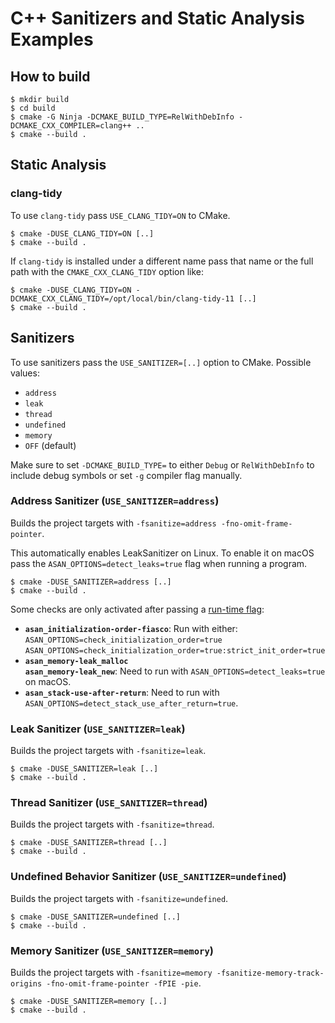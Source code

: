 # C++ Sanitizers and Static Analysis Examples

## How to build

```
$ mkdir build
$ cd build
$ cmake -G Ninja -DCMAKE_BUILD_TYPE=RelWithDebInfo -DCMAKE_CXX_COMPILER=clang++ ..
$ cmake --build .
```

## Static Analysis

### clang-tidy

To use `clang-tidy` pass `USE_CLANG_TIDY=ON` to CMake.

```
$ cmake -DUSE_CLANG_TIDY=ON [..]
$ cmake --build .
```

If `clang-tidy` is installed under a different name pass that name or the full path with the `CMAKE_CXX_CLANG_TIDY` option like:

```
$ cmake -DUSE_CLANG_TIDY=ON -DCMAKE_CXX_CLANG_TIDY=/opt/local/bin/clang-tidy-11 [..]
$ cmake --build .
```

## Sanitizers

To use sanitizers pass the `USE_SANITIZER=[..]` option to CMake. Possible values:

- `address`
- `leak`
- `thread`
- `undefined`
- `memory`
- `OFF` (default)

Make sure to set `-DCMAKE_BUILD_TYPE=` to either `Debug` or `RelWithDebInfo` to include debug symbols or set `-g` compiler flag manually.

### Address Sanitizer (`USE_SANITIZER=address`)

Builds the project targets with `-fsanitize=address -fno-omit-frame-pointer`.

This automatically enables LeakSanitizer on Linux. To enable it on macOS pass the `ASAN_OPTIONS=detect_leaks=true` flag when running a program.

```
$ cmake -DUSE_SANITIZER=address [..]
$ cmake --build .
```

Some checks are only activated after passing a [run-time flag](https://github.com/google/sanitizers/wiki/AddressSanitizerFlags#run-time-flags):

- **`asan_initialization-order-fiasco`**: Run with either:  
  `ASAN_OPTIONS=check_initialization_order=true`  
  `ASAN_OPTIONS=check_initialization_order=true:strict_init_order=true`
- **`asan_memory-leak_malloc`**  
  **`asan_memory-leak_new`**: Need to run with `ASAN_OPTIONS=detect_leaks=true` on macOS.
- **`asan_stack-use-after-return`**: Need to run with `ASAN_OPTIONS=detect_stack_use_after_return=true`.

### Leak Sanitizer (`USE_SANITIZER=leak`)

Builds the project targets with `-fsanitize=leak`.

```
$ cmake -DUSE_SANITIZER=leak [..]
$ cmake --build .
```

### Thread Sanitizer (`USE_SANITIZER=thread`)

Builds the project targets with `-fsanitize=thread`.

```
$ cmake -DUSE_SANITIZER=thread [..]
$ cmake --build .
```

### Undefined Behavior Sanitizer (`USE_SANITIZER=undefined`)

Builds the project targets with `-fsanitize=undefined`.

```
$ cmake -DUSE_SANITIZER=undefined [..]
$ cmake --build .
```

### Memory Sanitizer (`USE_SANITIZER=memory`)

Builds the project targets with `-fsanitize=memory -fsanitize-memory-track-origins -fno-omit-frame-pointer -fPIE -pie`.

```
$ cmake -DUSE_SANITIZER=memory [..]
$ cmake --build .
```
